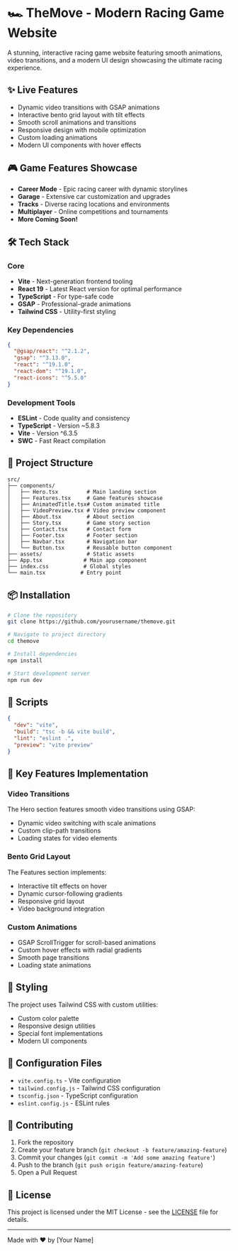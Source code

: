 # 🏎️ TheMove - Modern Racing Game Website

A stunning, interactive racing game website featuring smooth animations, video transitions, and a modern UI design showcasing the ultimate racing experience.

## ✨ Live Features

- Dynamic video transitions with GSAP animations
- Interactive bento grid layout with tilt effects
- Smooth scroll animations and transitions
- Responsive design with mobile optimization
- Custom loading animations
- Modern UI components with hover effects

## 🎮 Game Features Showcase

- **Career Mode** - Epic racing career with dynamic storylines
- **Garage** - Extensive car customization and upgrades
- **Tracks** - Diverse racing locations and environments
- **Multiplayer** - Online competitions and tournaments
- **More Coming Soon!**

## 🛠️ Tech Stack

### Core
- **Vite** - Next-generation frontend tooling
- **React 19** - Latest React version for optimal performance
- **TypeScript** - For type-safe code
- **GSAP** - Professional-grade animations
- **Tailwind CSS** - Utility-first styling

### Key Dependencies
```json
{
  "@gsap/react": "^2.1.2",
  "gsap": "^3.13.0",
  "react": "^19.1.0",
  "react-dom": "^19.1.0",
  "react-icons": "^5.5.0"
}
```

### Development Tools
- **ESLint** - Code quality and consistency
- **TypeScript** - Version ~5.8.3
- **Vite** - Version ^6.3.5
- **SWC** - Fast React compilation

## 🎯 Project Structure

```
src/
├── components/
│   ├── Hero.tsx         # Main landing section
│   ├── Features.tsx     # Game features showcase
│   ├── AnimatedTitle.tsx# Custom animated title
│   ├── VideoPreview.tsx # Video preview component
│   ├── About.tsx        # About section
│   ├── Story.tsx        # Game story section
│   ├── Contact.tsx      # Contact form
│   ├── Footer.tsx       # Footer section
│   ├── Navbar.tsx       # Navigation bar
│   └── Button.tsx       # Reusable button component
├── assets/              # Static assets
├── App.tsx             # Main app component
├── index.css           # Global styles
└── main.tsx           # Entry point
```

## 📦 Installation

```bash
# Clone the repository
git clone https://github.com/yourusername/themove.git

# Navigate to project directory
cd themove

# Install dependencies
npm install

# Start development server
npm run dev
```

## 🚀 Scripts

```json
{
  "dev": "vite",
  "build": "tsc -b && vite build",
  "lint": "eslint .",
  "preview": "vite preview"
}
```

## 💫 Key Features Implementation

### Video Transitions
The Hero section features smooth video transitions using GSAP:
- Dynamic video switching with scale animations
- Custom clip-path transitions
- Loading states for video elements

### Bento Grid Layout
The Features section implements:
- Interactive tilt effects on hover
- Dynamic cursor-following gradients
- Responsive grid layout
- Video background integration

### Custom Animations
- GSAP ScrollTrigger for scroll-based animations
- Custom hover effects with radial gradients
- Smooth page transitions
- Loading state animations

## 🎨 Styling

The project uses Tailwind CSS with custom utilities:
- Custom color palette
- Responsive design utilities
- Special font implementations
- Modern UI components

## 🔧 Configuration Files

- `vite.config.ts` - Vite configuration
- `tailwind.config.js` - Tailwind CSS configuration
- `tsconfig.json` - TypeScript configuration
- `eslint.config.js` - ESLint rules

## 🤝 Contributing

1. Fork the repository
2. Create your feature branch (`git checkout -b feature/amazing-feature`)
3. Commit your changes (`git commit -m 'Add some amazing feature'`)
4. Push to the branch (`git push origin feature/amazing-feature`)
5. Open a Pull Request

## 📝 License

This project is licensed under the MIT License - see the [LICENSE](LICENSE) file for details.

---

Made with ❤️ by [Your Name]
